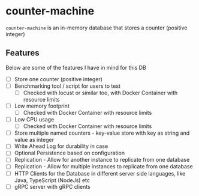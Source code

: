 # counter-machine

`counter-machine` is an in-memory database that stores a counter (positive integer)

## Features

Below are some of the features I have in mind for this DB

- [ ] Store one counter (positive integer)
- [ ] Benchmarking tool / script for users to test
    - [ ] Checked with locust or similar too, with Docker Container with resource limits
- [ ] Low memory footprint
    - [ ] Checked with Docker Container with resource limits
- [ ] Low CPU usage
    - [ ] Checked with Docker Container with resource limits
- [ ] Store multiple named counters - key-value store with key as string and value as integer
- [ ] Write Ahead Log for durability in case
- [ ] Optional Persistence based on configuration
- [ ] Replication - Allow for another instance to replicate from one database
- [ ] Replication - Allow for multiple instances to replicate from one database
- [ ] HTTP Clients for the Database in different server side languages, like Java, TypeScript (NodeJs) etc
- [ ] gRPC server with gRPC clients
